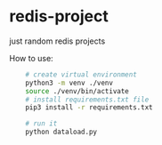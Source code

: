 # redis-project
just random redis projects


How to use:
```bash
    # create virtual environment
    python3 -m venv ./venv
    source ./venv/bin/activate
    # install requirements.txt file
    pip3 install -r requirements.txt

    # run it
    python dataload.py

```